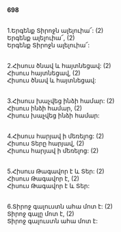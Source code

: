 **698**

\
1.Երգենք Տիրոջն ալելուիա՜: (2)\
Երգենք ալելուիա՜, (2)\
Երգենք Տիրոջն ալելուիա՜:

\
2.Հիսուս ծնավ և հայտնեցավ: (2)\
Հիսուս հայտնեցավ, (2)\
Հիսուս ծնավ և հայտնեցավ:

\
3.Հիսուս խաչվեց ինձի համար: (2)\
Հիսուս ինձի համար, (2)\
Հիսուս խաչվեց ինձի համար:

\
4.Հիսուս հարյավ ի մեռելոց: (2)\
Հիսուս Տերը հարյավ, (2)\
Հիսուս հարյավ ի մեռելոց: (2)

\
5.Հիսուս Թագավոր է և Տեր: (2)\
Հիսուս Թագավոր է, (2)\
Հիսուս Թագավոր է և Տեր:

\
6.Տիրոջ գալուստն ահա մոտ է: (2)\
Տիրոջ գալը մոտ է, (2)\
Տիրոջ գալուստն ահա մոտ է:
